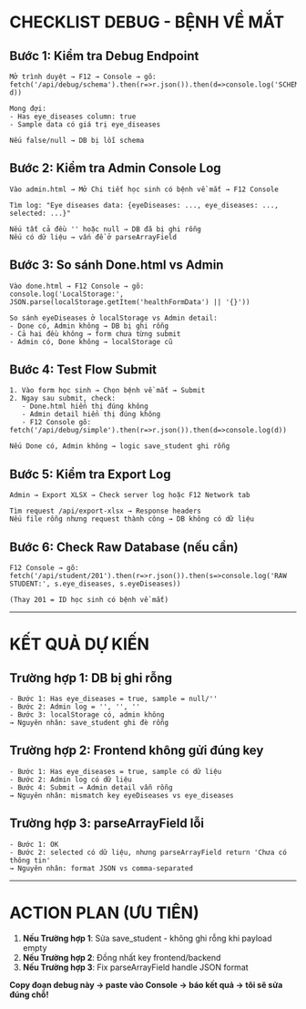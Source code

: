 # CHECKLIST DEBUG - BỆNH VỀ MẮT

## Bước 1: Kiểm tra Debug Endpoint
```
Mở trình duyệt → F12 → Console → gõ:
fetch('/api/debug/schema').then(r=>r.json()).then(d=>console.log('SCHEMA:', d))

Mong đợi: 
- Has eye_diseases column: true
- Sample data có giá trị eye_diseases

Nếu false/null → DB bị lỗi schema
```

## Bước 2: Kiểm tra Admin Console Log
```
Vào admin.html → Mở Chi tiết học sinh có bệnh về mắt → F12 Console

Tìm log: "Eye diseases data: {eyeDiseases: ..., eye_diseases: ..., selected: ...}"

Nếu tất cả đều '' hoặc null → DB đã bị ghi rỗng
Nếu có dữ liệu → vấn đề ở parseArrayField
```

## Bước 3: So sánh Done.html vs Admin
```
Vào done.html → F12 Console → gõ:
console.log('LocalStorage:', JSON.parse(localStorage.getItem('healthFormData') || '{}'))

So sánh eyeDiseases ở localStorage vs Admin detail:
- Done có, Admin không → DB bị ghi rỗng
- Cả hai đều không → form chưa từng submit
- Admin có, Done không → localStorage cũ
```

## Bước 4: Test Flow Submit
```
1. Vào form học sinh → Chọn bệnh về mắt → Submit
2. Ngay sau submit, check:
   - Done.html hiển thị đúng không
   - Admin detail hiển thị đúng không  
   - F12 Console gõ: fetch('/api/debug/simple').then(r=>r.json()).then(d=>console.log(d))

Nếu Done có, Admin không → logic save_student ghi rỗng
```

## Bước 5: Kiểm tra Export Log
```
Admin → Export XLSX → Check server log hoặc F12 Network tab

Tìm request /api/export-xlsx → Response headers
Nếu file rỗng nhưng request thành công → DB không có dữ liệu
```

## Bước 6: Check Raw Database (nếu cần)
```
F12 Console → gõ:
fetch('/api/student/201').then(r=>r.json()).then(s=>console.log('RAW STUDENT:', s.eye_diseases, s.eyeDiseases))

(Thay 201 = ID học sinh có bệnh về mắt)
```

---

# KẾT QUẢ DỰ KIẾN

## Trường hợp 1: DB bị ghi rỗng
```
- Bước 1: Has eye_diseases = true, sample = null/''
- Bước 2: Admin log = '', '', ''  
- Bước 3: localStorage có, admin không
→ Nguyên nhân: save_student ghi đè rỗng
```

## Trường hợp 2: Frontend không gửi đúng key
```
- Bước 1: Has eye_diseases = true, sample có dữ liệu
- Bước 2: Admin log có dữ liệu
- Bước 4: Submit → Admin detail vẫn rỗng
→ Nguyên nhân: mismatch key eyeDiseases vs eye_diseases
```

## Trường hợp 3: parseArrayField lỗi
```
- Bước 1: OK
- Bước 2: selected có dữ liệu, nhưng parseArrayField return 'Chưa có thông tin'
→ Nguyên nhân: format JSON vs comma-separated
```

---

# ACTION PLAN (ƯU TIÊN)

1. **Nếu Trường hợp 1**: Sửa save_student - không ghi rỗng khi payload empty
2. **Nếu Trường hợp 2**: Đồng nhất key frontend/backend  
3. **Nếu Trường hợp 3**: Fix parseArrayField handle JSON format

**Copy đoạn debug này → paste vào Console → báo kết quả → tôi sẽ sửa đúng chỗ!**
